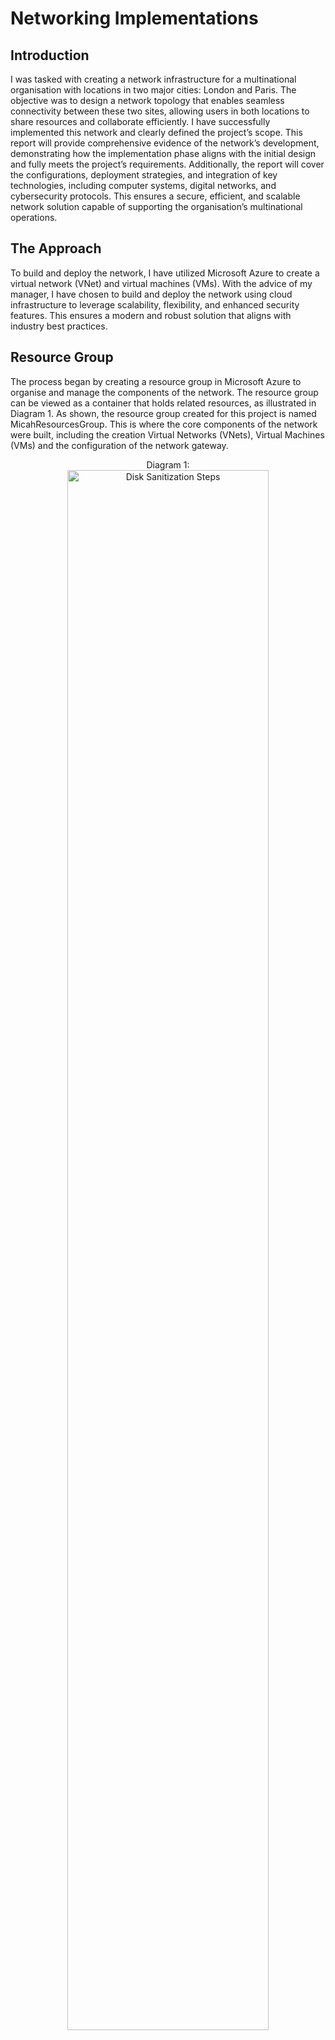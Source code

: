 <h1>Networking Implementations</h1>

<h2>Introduction</h2>
 I was tasked with creating a network infrastructure for a multinational organisation with locations in two major cities: London and Paris. The objective was to design a network topology that enables seamless connectivity between these two sites, allowing users in both locations to share resources and collaborate efficiently.
I have successfully implemented this network and clearly defined the project’s scope. This report will provide comprehensive evidence of the network’s development, demonstrating how the implementation phase aligns with the initial design and fully meets the project’s requirements. Additionally, the report will cover the configurations, deployment strategies, and integration of key technologies, including computer systems, digital networks, and cybersecurity protocols. This ensures a secure, efficient, and scalable network solution capable of supporting the organisation’s multinational operations.
<br />

<h2>The Approach</h2>
To build and deploy the network, I have utilized Microsoft Azure to create a virtual network (VNet) and virtual machines (VMs). With the advice of my manager, I have chosen to build and deploy the network using cloud infrastructure to leverage scalability, flexibility, and enhanced security features. This ensures a modern and robust solution that aligns with industry best practices.
<br />

<h2>Resource Group</h2>
The process began by creating a resource group in Microsoft Azure to organise and manage the components of the network. The resource group can be viewed as a container that holds related resources, as illustrated in Diagram 1. As shown, the resource group created for this project is named MicahResourcesGroup. This is where the core components of the network were built, including the creation Virtual Networks (VNets), Virtual Machines (VMs) and the configuration of the network gateway. 
<br />

<p align="center">
Diagram 1: <br/>
<img src="https://imgur.com/bEAaLtn.png" height="80%" width="80%" alt="Disk Sanitization Steps"/> </p>
<br />
<br /> 
  
<h2>Virtual Networks</h2>
After creating the resource group, I successfully implemented the network by creating two Virtual Networks (VNETs) in Azure, one for each city, to support secure communication and resource sharing. Each VNET  is configured with its own IP address space to ensure no overlap and smooth inter-network routing.
<br />

<p align="center">
Diagram 2: <br/>
<img src="https://imgur.com/Fsj3t6B.png" height="80%" width="80%" alt="Disk Sanitization Steps"/> </p>
<br />
<br /> 

<p align="center">
Diagram 3: <br/>
<img src="https://imgur.com/sgJqyZH.png" height="80%" width="80%" alt="Disk Sanitization Steps"/> </p>
<br />
<br /> 

<p align="center">
Diagram 4: <br/>
<img src="https://imgur.com/AowXbWw.png" height="80%" width="80%" alt="Disk Sanitization Steps"/> </p>
<br />
<br /> 

<p align="center">
Diagram 5: <br/>
<img src="https://imgur.com/5hhWWzs.png" height="80%" width="80%" alt="Disk Sanitization Steps"/> </p>
<br />
<br /> 
Diagrams 2 and 5 clearly demonstrate the successful completion and implementation of this process.
<br />
<h2>Subnetwork</h2>
To effectively organise and optimise network performance, as well as manage IP addresses efficiently, subnets are created. This enables the virtual network that I created to be divided into smaller, more manageable segments, improving both control and efficiency. This was set up for various purposes like FTP server, web server, PCs, and Wireless machines.  
<br />

<p align="center">
Diagram 6: <br/>
<img src="https://imgur.com/SzoWykb.png" height="80%" width="80%" alt="Disk Sanitization Steps"/> </p>
<br />
<br /> 
As depicted in Diagram 6, the London VNET has been meticulously designed to accommodate various network segments by allocating specific subnets, each with its own unique IP range which goes the same for Paris VNET as shown in Diagram 7.
Additionally, in the LondonVNET, I created two separate subnets for PCs, each designed to simulate a logical separation, much like a VLAN (Virtual Local Area Network). By implementing PCSubnet and PCSubnet2, I effectively segmented network traffic between groups of devices, ensuring enhanced security and better traffic management. This logical separation mimics VLAN behaviour, where different departments or device groups within an organisation can communicate within their segment but are isolated from others, promoting security and network efficiency.
<br />
<p align="center">
Diagram 7: <br/>
<img src="https://imgur.com/yubrrDi.png" height="80%" width="80%" alt="Disk Sanitization Steps"/> </p>
<br />
<br /> 
Each subnet within the London VNET and Paris VNET has been carefully allocated a dedicated range of IP addresses to support specific roles and network functions. These subnets will later be used to deploy Virtual Machines (VMs), ensuring that each machine is assigned to the correct network segment based on its function.
<br />
<h2>Gateways and Gateways connection</h2>h2>
To ensure secure communication between the London and Paris VNETs, Virtual Network Gateways were strategically deployed. These gateways facilitate encrypted VPN connectivity, effectively simulating a VNET-to-VNET connection between the two locations. Enabling both sites to communicate as if they were part of a unified network while maintaining strong security protocols across Azure's infrastructure as shown in Diagram 8 and 9.
<br />
<p align="center">
Diagram 8: <br/>
<img src="https://imgur.com/QDnHB01.png" height="80%" width="80%" alt="Disk Sanitization Steps"/> </p>
<br />
<br /> 
<p align="center">
Diagram 9: <br/>
<img src="https://imgur.com/CViqC8h.png" height="80%" width="80%" alt="Disk Sanitization Steps"/> </p>
<br />
After the gateways were deployed, VNET Peering was established between London VNET and Paris VNET. A VPN connection was configured between the two virtual gateways to enable secure, encrypted communication between London and Paris.
<br /> 
<h2>Virtual Machines</h2>
The Virtual Machines (VMs) were created using Azure. In this network setup, all servers have been configured to allow Remote Desktop Protocol (RDP) access via port 3389 which is only recommended for testing. This allows authorized administrators and users to remotely connect to the servers. While RDP access is essential for remote management, NSGs are configured to allow RDP access only from specific, trusted IP ranges, preventing unauthorized access.
Diagram 10 to 13 is a break down to show a clearer understanding of the function and role of each virtual machine within the network set up. 
<br />
<p align="center">
Diagram 10: <br/>
<img src="https://imgur.com/7tHIoLT.png" height="80%" width="80%" alt="Disk Sanitization Steps"/> </p>
<br />
<br /> 
The FTP server for the London network, responsible for handling file transfers for employees in the London office. It allows file uploads and downloads.
<br />
<br /> 
<p align="center">
Diagram 11: <br/>
<img src="https://imgur.com/KET1bZb.png" height="80%" width="80%" alt="Disk Sanitization Steps"/> </p>
<br />
A virtual PC instance for a London-based employee. This virtual machine is part of the employee subnet and is used for day-to-day tasks such as accessing network resources and performing administrative work
</b>
<p align="center">
Diagram 12: <br/>
<img src="https://imgur.com/X9Zdnlr.png" height="80%" width="80%" alt="Disk Sanitization Steps"/> </p>
<br />
<br /> 
This virtual machine is designated as the web server for the London network. It hosts web applications and is accessible by internal users from both London and Paris through the VNET-to-VNET connection
</b>
<p align="center">
Diagram 13: <br/>
<img src="https://imgur.com/e1WkuEy.png" height="80%" width="80%" alt="Disk Sanitization Steps"/> </p>
<br />
<br /> 
This virtual machine is configured as the FTP server for the Paris office, handling file-sharing operations for Paris-based employees.
</b>
<p align="center">
Diagram 14: <br/>
<img src="https://imgur.com/ngwbrvt.png" height="80%" width="80%" alt="Disk Sanitization Steps"/> </p>
<br />
<br /> 
A virtual PC instance for an employee based in the Paris office. This VM simulates a workstation used for daily tasks, such as accessing shared network resources and company systems.
These VMs are crucial for supporting services such as web hosting, file transfer and ensuring smooth operations between the London and Paris. 
<br />
<h2>Testing</h2>
After the deployment, thorough testing was conducted to ensure all network requirements were met:
<h3>Ping Test</h3>
London to Paris: Diagram 15 shows that London (MicahLDNPC1) successfully pinged Paris (MicahParisPC1) confirming  cross-site connectivity via the gateway connection.
<br />
<p align="center">
Diagram 15: <br/>
<img src="https://imgur.com/Nx7L57h.png" height="80%" width="80%" alt="Disk Sanitization Steps"/> </p>
<br />
<br /> 
Paris to London: Similarly, Paris (MicahParisPC1) was able to successfully ping London web server (MicahLDNWebServer) as shown in Diagram 16.
<p align="center">
Diagram 16: <br/>
<img src="https://imgur.com/f9WQPpu.png" height="80%" width="80%" alt="Disk Sanitization Steps"/> </p>
<br />
<br /> 
<h3>Web Server Access Test</h3>
London (MicahLDNPC1) and Paris (MicahParisPC1) PCs could both access the London web server by navigating to http://10.10.1.4 as shown in Diagram 17. 
<br />
<p align="center">
Diagram 17.1: <br/>
<img src="https://imgur.com/6Tud1UK.png" height="80%" width="80%" alt="Disk Sanitization Steps"/> </p>
<br />
<br /> 
<p align="center">
Diagram 17.2: <br/>
<img src="https://imgur.com/vXTPp4M.png" height="80%" width="80%" alt="Disk Sanitization Steps"/> </p>
<br />
<br /> 
<h3>FTP Server Access Test</h3>
London FTP Access: MicahLDNPC1 could access the FTP server in the London subnet via 10.10.1.7, successfully uploading and downloading files as show in Diagram 18.
<br /> 
<p align="center">
Diagram 18: <br/>
<img src="https://imgur.com/6BTADNR.png" height="80%" width="80%" alt="Disk Sanitization Steps"/> </p>
<br />
<br /> 
Paris FTP Access: MicahParisPC1 could access the Paris FTP server at 172.16.1.4 without any issue which can be seen in Diagram 19. 
<br /> 
<p align="center">
Diagram 19: <br/>
<img src="https://imgur.com/iwMekpC.png" height="80%" width="80%" alt="Disk Sanitization Steps"/> </p>
<br />
<br /> 
Cross-site FTP access was not allowed due to NSG rules that restrict file sharing resources to their respective cities.
<h2>Troubleshooting</h2>
During the deployment and testing phase, an issue was encountered where the VMs were unable to communicate with each other over RDP (Port 3389), even though the necessary port configurations were in place, as shown in the Network Security Group (NSG) settings. The RDP inbound rule was correctly set to allow traffic on port 3389, but communication between the servers still failed.
<br />
<p align="center">
Diagram 20: <br/>
<img src="https://imgur.com/qcdOVS8.png" height="80%" width="80%" alt="Disk Sanitization Steps"/> </p>
<br />
<br /> 
<h3>Intial Observations</h3>
<h4>1.	NSG Configuration:</h4> 
The Network Security Group rules were correctly configured to allow inbound traffic on port 3389 for RDP connections. As shown in Diagram 20, the rule allowing RDP traffic (Priority 300) was correctly applied, and there were no conflicting deny rules that would prevent the traffic.
<h4>2.	Windows Defender Firewall:</h4>
Despite the correct NSG rules, the Windows Defender Firewall on the VMs seemed to be blocking the communication. The firewall settings, which indicated that the private network firewall was turned on, and by default, it was blocking any incoming connections that were not on the list of allowed applications.
<br />
<h3>Resolution:</h3>
After some investigation, it was discovered that the Windows Defender Firewall was the root cause of the communication failure between the VMs. The issue was resolved by turning off the Windows Defender Firewall for the private network settings. Once the firewall was disabled, the servers were able to communicate with each other as expected over RDP.
<br />
<h2>Conclusion</h2>
The implementation of the network on Azure was completed successfully. All resources, including VNETs, subnets, VMs, and gateways, were set up in line with the design document. Testing confirmed that the network met all business requirements, with correct routing and security in place. The few issues encountered during testing were resolved through troubleshooting steps.
<br />

<!--
 ```diff
- text in red
+ text in green
! text in orange
# text in gray
@@ text in purple (and bold)@@
```
--!>
